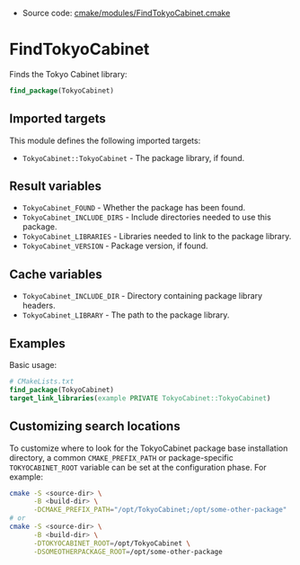 <!-- This is auto-generated file. -->
* Source code: [cmake/modules/FindTokyoCabinet.cmake](https://github.com/petk/php-build-system/blob/master/cmake/cmake/modules/FindTokyoCabinet.cmake)

# FindTokyoCabinet

Finds the Tokyo Cabinet library:

```cmake
find_package(TokyoCabinet)
```

## Imported targets

This module defines the following imported targets:

* `TokyoCabinet::TokyoCabinet` - The package library, if found.

## Result variables

* `TokyoCabinet_FOUND` - Whether the package has been found.
* `TokyoCabinet_INCLUDE_DIRS` - Include directories needed to use this package.
* `TokyoCabinet_LIBRARIES` - Libraries needed to link to the package library.
* `TokyoCabinet_VERSION` - Package version, if found.

## Cache variables

* `TokyoCabinet_INCLUDE_DIR` - Directory containing package library headers.
* `TokyoCabinet_LIBRARY` - The path to the package library.

## Examples

Basic usage:

```cmake
# CMakeLists.txt
find_package(TokyoCabinet)
target_link_libraries(example PRIVATE TokyoCabinet::TokyoCabinet)
```

## Customizing search locations

To customize where to look for the TokyoCabinet package base
installation directory, a common `CMAKE_PREFIX_PATH` or
package-specific `TOKYOCABINET_ROOT` variable can be set at
the configuration phase. For example:

```sh
cmake -S <source-dir> \
      -B <build-dir> \
      -DCMAKE_PREFIX_PATH="/opt/TokyoCabinet;/opt/some-other-package"
# or
cmake -S <source-dir> \
      -B <build-dir> \
      -DTOKYOCABINET_ROOT=/opt/TokyoCabinet \
      -DSOMEOTHERPACKAGE_ROOT=/opt/some-other-package
```
